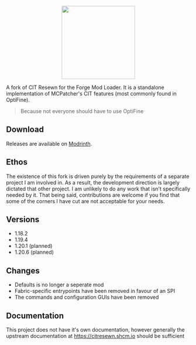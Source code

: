 <p align="center">
  <img src="https://i.imgur.com/UU1fLcc.png" width="200px">
</p>

A fork of CIT Resewn for the Forge Mod Loader. It is a standalone implementation of MCPatcher's CIT features (most commonly found in OptiFine).

> Because not everyone should have to use OptiFine

## Download
Releases are available on [Modrinth](https://modrinth.com/mod/citreforged).

## Ethos
The existence of this fork is driven purely by the requirements of a separate project I am involved in. As a result, the development direction is largely dictated that other project. I am unlikely to do any work that isn't specifically needed by it. That being said, contributions are welcome if you find that some of the corners I have cut are not acceptable for your needs.

## Versions
- 1.18.2
- 1.19.4
- 1.20.1 (planned)
- 1.20.6 (planned)

## Changes
- Defaults is no longer a seperate mod
- Fabric-specific entrypoints have been removed in favour of an SPI
- The commands and configuration GUIs have been removed

## Documentation
This project does not have it's own documentation, however generally the upstream documentation at https://citresewn.shcm.io should be sufficient
